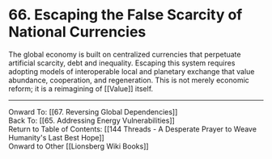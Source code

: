 # 66. Escaping the False Scarcity of National Currencies

The global economy is built on centralized currencies that perpetuate artificial scarcity, debt and inequality. Escaping this system requires adopting models of interoperable local and planetary exchange that value abundance, cooperation, and regeneration. This is not merely economic reform; it is a reimagining of [[Value]] itself.

____

Onward To: [[67. Reversing Global Dependencies]]  
Back To: [[65. Addressing Energy Vulnerabilities]]  
Return to Table of Contents: [[144 Threads - A Desperate Prayer to Weave Humanity's Last Best Hope]]  
Onward to Other [[Lionsberg Wiki Books]]  
